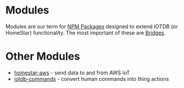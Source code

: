 # Modules

Modules are our term for [NPM Packages](https://www.npmjs.com/) 
designed to extend IOTDB (or HomeStar) functionality.
The most important of these are [Bridges](bridges.md).

# Other Modules

* [homestar-aws](https://github.com/dpjanes/homestar-aws) - send data to and from AWS IoT
* [iotdb-commands](https://github.com/dpjanes/iotdb-commands) - convert human commands into thing actions

